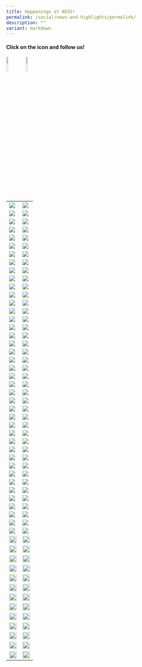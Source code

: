 ```yaml
---
title: Happenings at ADSS!
permalink: /social/news-and-highlights/permalink/
description: ""
variant: markdown
---
```

#### Click on the icon and follow us!
<a href="https://www.facebook.com/admiraltysec/"><img src="/images/f_logo_rgb-blue_58.png" align="left" style="width:10%"></a><a href="https://www.instagram.com/admiraltysecschool/"><img src="/images/instagram_glyph_gradient.png" align="left" style="width:10%"></a>
<br>
<br>

|  |  |
| -------- | -------- | 
|![](/images/25social19.png)|![](/images/25social20.png)|
|![](/images/25social17.png)|![](/images/25social18.png)|
|![](/images/25social15.png)|![](/images/25social16.png)|
|![](/images/25social13.png)|![](/images/25social14.png)|
|![](/images/25social11.png)|![](/images/25social12.png)|
|![](/images/25social9.png)|![](/images/25social10.png)|
|![](/images/25social7.png)|![](/images/25social8.png)|
|![](/images/25social5.png)|![](/images/25social6.png)|
|![](/images/25social3.png)|![](/images/25social4.png)|
|![](/images/25social1.png)|![](/images/25social2.png)|
|![](/images/social59.png)|![](/images/social60.png)|
|![](/images/social57.png)|![](/images/social58.png)|
|![](/images/social55.png)|![](/images/social56.png)|
|![](/images/social53.png)|![](/images/social54.png)|
|![](/images/social51.png)|![](/images/social52.png)|
|![](/images/social48.jpg)|![](/images/social49.jpg)|
|![](/images/social46.jpg)|![](/images/social47.jpg)|
|![](/images/social44.jpg)|![](/images/social45.jpg)|
|![](/images/social42.jpg)|![](/images/social43.jpg)|
|![](/images/Social29.png)|![](/images/Social30.png)|
|![](/images/Social27.png)|![](/images/Social28.png)|
|![](/images/Social25.png)|![](/images/Social26.png)|
|![](/images/Social23.jpg)|![](/images/Social24.jpg)|
|![](/images/Social21.jpg)|![](/images/Social22.jpg)|
|![](/images/Social19.jpg)|![](/images/Social20.jpg)|
|![](/images/Social17.jpg)|![](/images/Social18.jpg)|
|![](/images/Social15.jpg)|![](/images/Social16.png)|
|![](/images/Social13.jpg)|![](/images/Social14.jpg)|
|![](/images/Social11.jpg)|![](/images/Social12.jpg)|
|![](/images/Social9.jpg)|![](/images/Social10.jpg)|
|![](/images/Social7.jpg)|![](/images/Social8.jpg)|
|![](/images/Social5.jpg)|![](/images/Social6.jpg)|
|![](/images/Social3.jpg)|![](/images/Social4.jpg)|
|![](/images/Social1.jpg)|![](/images/Social2.jpg)|
|![](/images/social40.jpg)|![](/images/social41.jpg)|
|![](/images/social38.jpg)|![](/images/social39.jpg)|
|![](/images/social36.jpg)|![](/images/social37.jpg)|
|![](/images/social34.JPG)|![](/images/social35.JPG)|
|![](/images/social32.JPG)|![](/images/social33.JPG)|
|![](/images/social30.JPG)|![](/images/social31.JPG)|
|![](/images/social28.JPG)|![](/images/social29.JPG)||<img src="/images/social27.jpg" style="width:100%">|<img src="/images/social26.jpg" style="width:100%">|
|<img src="/images/social25.JPG" style="width:100%">|<img src="/images/social25a.JPG" style="width:100%">|
|<img src="/images/social24.JPG" style="width:100%">|<img src="/images/social23.JPG" style="width:100%">|
|<img src="/images/social22.JPG" style="width:100%">|<img src="/images/social21.JPG" style="width:100%">|
|<img src="/images/social20.JPG" style="width:100%">|<img src="/images/social19.JPG" style="width:100%">|
|<img src="/images/social18.JPG" style="width:100%">|<img src="/images/social17.JPG" style="width:100%">|
|<img src="/images/social16a.JPG" style="width:100%">|<img src="/images/social15.JPG" style="width:100%">|
|<img src="/images/social14.JPG" style="width:100%">|<img src="/images/social13.png" style="width:100%">|
|<img src="/images/social12.png" style="width:100%">|<img src="/images/social11.png" style="width:100%">|
|<img src="/images/social10.png" style="width:100%">|<img src="/images/social9.png" style="width:100%">|
|<img src="/images/social8.png" style="width:100%">|<img src="/images/social7.png" style="width:100%">|
|<img src="/images/social6.png" style="width:100%">|<img src="/images/social5.png" style="width:100%">|
|<img src="/images/social4.png" style="width:100%">|<img src="/images/social3.png" style="width:100%">|
|<img src="/images/social2.png" style="width:100%">|<img src="/images/social1.png" style="width:100%">|